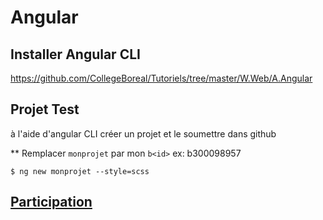 # Angular 


## Installer Angular CLI

https://github.com/CollegeBoreal/Tutoriels/tree/master/W.Web/A.Angular

## Projet Test

à l'aide d'angular CLI créer un projet et le soumettre dans github

** Remplacer `monprojet` par mon `b<id>` ex: b300098957

```
$ ng new monprojet --style=scss
```


## [Participation](Participation.md)
